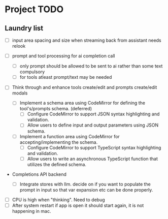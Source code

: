 # Project TODO

## Laundry list

- [ ] input area spacing and size when streaming back from assistant needs relook
- [ ] prompt and tool processing for ai completion call

  - [ ] only prompt should be allowed to be sent to ai rather than some text compulsory
  - [ ] for tools atleast prompt/text may be needed

- [ ] Think through and enhance tools create/edit and prompts create/edit modals

  - [ ] Implement a schema area using CodeMirror for defining the tool's/prompts schema. (deferred)
    - [ ] Configure CodeMirror to support JSON syntax highlighting and validation.
    - [ ] Allow users to define input and output parameters using JSON schema.
  - [ ] Implement a function area using CodeMirror for accepting/implementing the schema.
    - [ ] Configure CodeMirror to support TypeScript syntax highlighting and validation.
    - [ ] Allow users to write an asynchronous TypeScript function that utilizes the defined schema.

- Completions API backend

  - [ ] Integrate stores with llm. decide on if you want to populate the prompt in input so that var expansion etc can be done properly.

- [ ] CPU is high when "thinking". Need to debug
- [ ] After system restart if app is open it should start again, it is not happening in mac.
